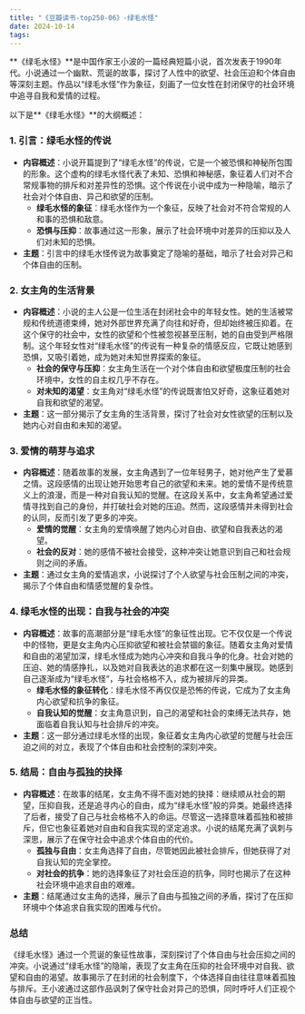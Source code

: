 ```yaml
---
title: "《豆瓣读书-top250-06》-绿毛水怪"
date: 2024-10-14
tags: 
---
```

**《绿毛水怪》**是中国作家王小波的一篇经典短篇小说，首次发表于1990年代。小说通过一个幽默、荒诞的故事，探讨了人性中的欲望、社会压迫和个体自由等深刻主题。作品以“绿毛水怪”作为象征，刻画了一位女性在封闭保守的社会环境中追寻自我和爱情的过程。

以下是**《绿毛水怪》**的大纲概述：

### 1. **引言：绿毛水怪的传说**
- **内容概述**：小说开篇提到了“绿毛水怪”的传说，它是一个被恐惧和神秘所包围的形象。这个虚构的绿毛水怪代表了未知、恐惧和神秘感，象征着人们对不合常规事物的排斥和对差异性的恐惧。这个传说在小说中成为一种隐喻，暗示了社会对个体自由、异己和欲望的压制。
  - **绿毛水怪的象征**：绿毛水怪作为一个象征，反映了社会对不符合常规的人和事的恐惧和敌意。
  - **恐惧与压抑**：故事通过这一形象，展示了社会环境中对差异的压抑以及人们对未知的恐惧。
- **主题**：引言中的绿毛水怪传说为故事奠定了隐喻的基础，暗示了社会对异己和个体自由的压制。

### 2. **女主角的生活背景**
- **内容概述**：小说的主人公是一位生活在封闭社会中的年轻女性。她的生活被常规和传统道德束缚，她对外部世界充满了向往和好奇，但却始终被压抑着。在这个保守的社会中，女性的欲望和个性被忽视甚至压制，她的自由受到严格限制。这个年轻女性对“绿毛水怪”的传说有一种复杂的情感反应，它既让她感到恐惧，又吸引着她，成为她对未知世界探索的象征。
  - **社会的保守与压抑**：女主角生活在一个对个体自由和欲望极度压制的社会环境中，女性的自主权几乎不存在。
  - **对未知的渴望**：女主角对“绿毛水怪”的传说既害怕又好奇，这象征着她对自我和欲望的渴望。
- **主题**：这一部分揭示了女主角的生活背景，探讨了社会对女性欲望的压制以及她内心对自由和未知的渴望。

### 3. **爱情的萌芽与追求**
- **内容概述**：随着故事的发展，女主角遇到了一位年轻男子，她对他产生了爱慕之情。这段感情的出现让她开始思考自己的欲望和未来。她的爱情不是传统意义上的浪漫，而是一种对自我认知的觉醒。在这段关系中，女主角希望通过爱情寻找到自己的身份，并打破社会对她的压迫。然而，这段感情并未得到社会的认同，反而引发了更多的冲突。
  - **爱情的觉醒**：女主角的爱情唤醒了她内心对自由、欲望和自我表达的渴望。
  - **社会的反对**：她的感情不被社会接受，这种冲突让她意识到自己和社会规则之间的矛盾。
- **主题**：通过女主角的爱情追求，小说探讨了个人欲望与社会压制之间的冲突，揭示了个体自由和情感觉醒的复杂性。

### 4. **绿毛水怪的出现：自我与社会的冲突**
- **内容概述**：故事的高潮部分是“绿毛水怪”的象征性出现。它不仅仅是一个传说中的怪物，更是女主角内心压抑欲望和被社会禁锢的象征。随着女主角对爱情和自由的渴望加深，绿毛水怪成为她内心冲突和自我斗争的化身。社会对她的压迫、她的情感挣扎，以及她对自我表达的追求都在这一刻集中展现。她感到自己逐渐成为“绿毛水怪”，与社会格格不入，成为被排斥的异类。
  - **绿毛水怪的象征转化**：绿毛水怪不再仅仅是恐怖的传说，它成为了女主角内心欲望和抗争的象征。
  - **自我认知的觉醒**：女主角意识到，自己的渴望和社会的束缚无法共存，她面临着自我认知与社会排斥的冲突。
- **主题**：这一部分通过绿毛水怪的出现，象征着女主角内心欲望的觉醒与社会压迫之间的对立，表现了个体自由和社会控制的深刻冲突。

### 5. **结局：自由与孤独的抉择**
- **内容概述**：在故事的结尾，女主角不得不面对她的抉择：继续顺从社会的期望，压抑自我，还是追寻内心的自由，成为“绿毛水怪”般的异类。她最终选择了后者，接受了自己与社会格格不入的命运。尽管这一选择意味着孤独和被排斥，但它也象征着她对自由和自我实现的坚定追求。小说的结尾充满了讽刺与深思，展示了在保守社会中追求个体自由的代价。
  - **孤独与自由**：女主角选择了自由，尽管她因此被社会排斥，但她获得了对自我认知的完全掌控。
  - **对社会的抗争**：她的选择象征了对社会压迫的抗争，同时也揭示了在这种社会环境中追求自由的艰难。
- **主题**：结尾通过女主角的选择，展示了自由与孤独之间的矛盾，探讨了在压抑环境中个体追求自我实现的困难与代价。

### **总结**
《绿毛水怪》通过一个荒诞的象征性故事，深刻探讨了个体自由与社会压抑之间的冲突。小说通过“绿毛水怪”的隐喻，表现了女主角在压抑的社会环境中对自我、欲望和自由的渴望。故事揭示了在封闭的社会制度下，个体选择自由往往意味着孤独与排斥。王小波通过这部作品讽刺了保守社会对异己的恐惧，同时呼吁人们正视个体自由与欲望的正当性。
